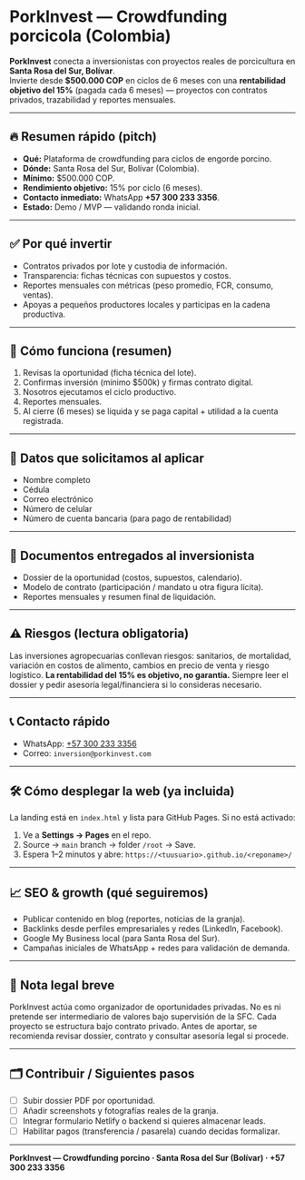 # PorkInvest — Crowdfunding porcicola (Colombia)

**PorkInvest** conecta a inversionistas con proyectos reales de porcicultura en **Santa Rosa del Sur, Bolívar**.  
Invierte desde **$500.000 COP** en ciclos de 6 meses con una **rentabilidad objetivo del 15%** (pagada cada 6 meses) — proyectos con contratos privados, trazabilidad y reportes mensuales.

---

## 🔥 Resumen rápido (pitch)
- **Qué:** Plataforma de crowdfunding para ciclos de engorde porcino.  
- **Dónde:** Santa Rosa del Sur, Bolívar (Colombia).  
- **Mínimo:** $500.000 COP.  
- **Rendimiento objetivo:** 15% por ciclo (6 meses).  
- **Contacto inmediato:** WhatsApp **+57 300 233 3356**.  
- **Estado:** Demo / MVP — validando ronda inicial.

---

## ✅ Por qué invertir
- Contratos privados por lote y custodia de información.  
- Transparencia: fichas técnicas con supuestos y costos.  
- Reportes mensuales con métricas (peso promedio, FCR, consumo, ventas).  
- Apoyas a pequeños productores locales y participas en la cadena productiva.

---

## 📌 Cómo funciona (resumen)
1. Revisas la oportunidad (ficha técnica del lote).  
2. Confirmas inversión (mínimo $500k) y firmas contrato digital.  
3. Nosotros ejecutamos el ciclo productivo.  
4. Reportes mensuales.  
5. Al cierre (6 meses) se liquida y se paga capital + utilidad a la cuenta registrada.

---

## 🧾 Datos que solicitamos al aplicar
- Nombre completo  
- Cédula  
- Correo electrónico  
- Número de celular  
- Número de cuenta bancaria (para pago de rentabilidad)

---

## 📄 Documentos entregados al inversionista
- Dossier de la oportunidad (costos, supuestos, calendario).  
- Modelo de contrato (participación / mandato u otra figura lícita).  
- Reportes mensuales y resumen final de liquidación.

---

## ⚠️ Riesgos (lectura obligatoria)
Las inversiones agropecuarias conllevan riesgos: sanitarios, de mortalidad, variación en costos de alimento, cambios en precio de venta y riesgo logístico. **La rentabilidad del 15% es objetivo, no garantía.** Siempre leer el dossier y pedir asesoría legal/financiera si lo consideras necesario.

---

## 📞 Contacto rápido
- WhatsApp: [+57 300 233 3356](https://wa.me/573002333356)  
- Correo: `inversion@porkinvest.com`

---

## 🛠️ Cómo desplegar la web (ya incluida)
La landing está en `index.html` y lista para GitHub Pages. Si no está activado:
1. Ve a **Settings → Pages** en el repo.  
2. Source → `main` branch → folder `/root` → Save.  
3. Espera 1–2 minutos y abre: `https://<tuusuario>.github.io/<reponame>/`

---

## 📈 SEO & growth (qué seguiremos)
- Publicar contenido en blog (reportes, noticias de la granja).  
- Backlinks desde perfiles empresariales y redes (LinkedIn, Facebook).  
- Google My Business local (para Santa Rosa del Sur).  
- Campañas iniciales de WhatsApp + redes para validación de demanda.

---

## 🧾 Nota legal breve
PorkInvest actúa como organizador de oportunidades privadas. No es ni pretende ser intermediario de valores bajo supervisión de la SFC. Cada proyecto se estructura bajo contrato privado. Antes de aportar, se recomienda revisar dossier, contrato y consultar asesoría legal si procede.

---

## 🗂️ Contribuir / Siguientes pasos
- [ ] Subir dossier PDF por oportunidad.  
- [ ] Añadir screenshots y fotografías reales de la granja.  
- [ ] Integrar formulario Netlify o backend si quieres almacenar leads.  
- [ ] Habilitar pagos (transferencia / pasarela) cuando decidas formalizar.

---

**PorkInvest — Crowdfunding porcino · Santa Rosa del Sur (Bolívar) · +57 300 233 3356**
